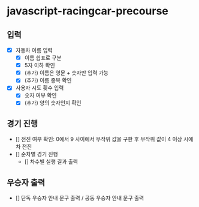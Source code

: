 # javascript-racingcar-precourse

## 입력
- [x] 자동차 이름 입력
  - [x] 이름 쉽표로 구분
  - [x] 5자 이하 확인
  - [x] (추가) 이름은 영문 + 숫자만 입력 가능
  - [x] (추가) 이름 중복 확인

- [x] 사용자 시도 횟수 입력
  - [x] 숫자 여부 확인
  - [x] (추가) 양의 숫자인지 확인

## 경기 진행
- [] 전진 여부 확인: 0에서 9 사이에서 무작위 값을 구한 후 무작위 값이 4 이상 시에 차 전진
- [] 순차별 경기 진행
  - [] 차수별 실행 결과 출력
   
## 우승자 출력
- [] 단독 우승자 안내 문구 출력 / 공동 우승자 안내 문구 출력
